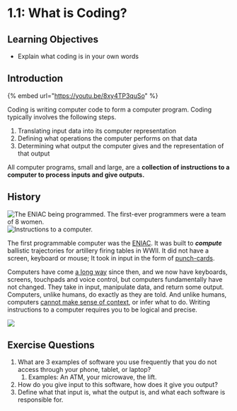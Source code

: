 # 1.1: What is Coding?

## Learning Objectives

* Explain what coding is in your own words

## Introduction

{% embed url="https://youtu.be/8xy4TP3quSo" %}

Coding is writing computer code to form a computer program. Coding typically involves the following steps.

1. Translating input data into its computer representation
2. Defining what operations the computer performs on that data
3. Determining what output the computer gives and the representation of that output

All computer programs, small and large, are a **collection of instructions to a computer to process inputs and give outputs.**

## History

![The ENIAC being programmed. The first-ever programmers were a team of 8 women.](https://cdn.mos.cms.futurecdn.net/2Hjzmh4vVRAHaGCEoBaAE-970-80.jpeg) ![Instructions to a computer.](https://upload.wikimedia.org/wikipedia/commons/thumb/4/4c/Blue-punch-card-front-horiz.png/440px-Blue-punch-card-front-horiz.png)

The first programmable computer was the [ENIAC](https://www.britannica.com/technology/ENIAC). It was built to _**compute**_ ballistic trajectories for artillery firing tables in WWII. It did not have a screen, keyboard or mouse; It took in input in the form of [punch-cards](https://en.wikipedia.org/wiki/Punched\_card\_input/output).

Computers have come [a long way](https://www.livescience.com/20718-computer-history.html) since then, and we now have keyboards, screens, touchpads and voice control, but computers fundamentally have not changed. They take in input, manipulate data, and return some output. Computers, unlike humans, do exactly as they are told. And unlike humans, computers [cannot make sense of context](https://youtu.be/Ct-lOOUqmyY?t=17), or infer what to do. Writing instructions to a computer requires you to be logical and precise.

![](https://preview.redd.it/qszkl08hx9261.jpg?width=640\&crop=smart\&auto=webp\&s=d8badec3e85d21c8650271d63bc310936e3e15f8)

## Exercise Questions

1. What are 3 examples of software you use frequently that you do not access through your phone, tablet, or laptop?
   1. Examples: An ATM, your microwave, the lift.
2. How do you give input to this software, how does it give you output?
3. Define what that input is, what the output is, and what each software is responsible for.
